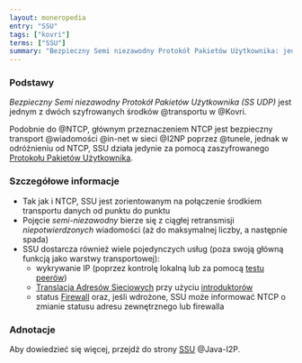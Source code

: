 ```yaml
---
layout: moneropedia
entry: "SSU"
tags: ["kovri"]
terms: ["SSU"]
summary: "Bezpieczny Semi niezawodny Protokół Pakietów Użytkownika: jeden z dwóch środków transportu Kovri."
---
```


### Podstawy

*Bezpieczny Semi niezawodny Protokół Pakietów Użytkownika (SS UDP)* jest jednym z dwóch szyfrowanych środków @transportu w @Kovri.

Podobnie do @NTCP, głównym przeznaczeniem NTCP jest bezpieczny transport @wiadomości @in-net w sieci @I2NP poprzez @tunele, jednak w odróżnieniu od NTCP, SSU działa jedynie za pomocą zaszyfrowanego [Protokołu Pakietów Użytkownika](https://en.wikipedia.org/wiki/User_Datagram_Protocol).

### Szczegółowe informacje

- Tak jak i NTCP, SSU jest zorientowanym na połączenie środkiem transportu danych od punktu do punktu
- Pojęcie *semi-niezawodny* bierze się z ciągłej retransmisji *niepotwierdzonych* wiadomości (aż do maksymalnej liczby, a następnie spada)
- SSU dostarcza również wiele pojedynczych usług (poza swoją główną funkcją jako warstwy transportowej):
  - wykrywanie IP (poprzez kontrolę lokalną lub za pomocą [testu peerów](https://geti2p.net/en/docs/transport/ssu#peerTesting))
  - [Translacja Adresów Sieciowych](https://en.wikipedia.org/wiki/Network_address_translation) przy użyciu [introduktorów](https://geti2p.net/en/docs/transport/ssu#introduction)
  - status [Firewall](https://en.wikipedia.org/wiki/Firewall_%28computing%29) oraz, jeśli wdrożone, SSU może informować NTCP o zmianie statusu adresu zewnętrznego lub firewalla

### Adnotacje

Aby dowiedzieć się więcej, przejdź do strony [SSU](https://geti2p.net/en/docs/transport/ssu) @Java-I2P.
